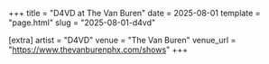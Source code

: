 +++
title = "D4VD at The Van Buren"
date = 2025-08-01
template = "page.html"
slug = "2025-08-01-d4vd"

[extra]
artist = "D4VD"
venue = "The Van Buren"
venue_url = "https://www.thevanburenphx.com/shows"
+++
